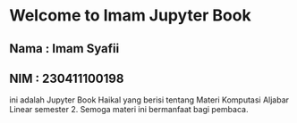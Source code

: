 # Welcome to Imam Jupyter Book

## Nama : Imam Syafii
## NIM : 230411100198

ini adalah Jupyter Book Haikal yang berisi tentang Materi Komputasi Aljabar Linear semester 2.
Semoga materi ini bermanfaat bagi pembaca.

```{tableofcontents}
```
